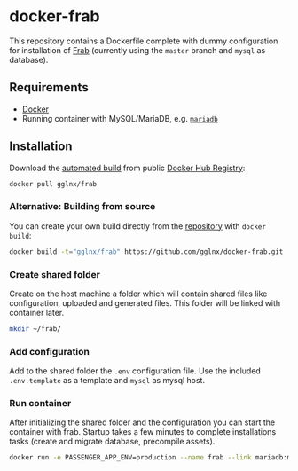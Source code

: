 # docker-frab

This repository contains a Dockerfile complete with dummy configuration for installation of [Frab](https://github.com/frab/frab) (currently using the `master` branch and `mysql` as database).

## Requirements

* [Docker](https://www.docker.com/)
* Running container with MySQL/MariaDB, e.g. [`mariadb`](https://registry.hub.docker.com/_/mariadb/)

## Installation

Download the [automated build](https://registry.hub.docker.com/u/gglnx/frab/) from public [Docker Hub Registry](https://registry.hub.docker.com/):

```bash
docker pull gglnx/frab
```

### Alternative: Building from source

You can create your own build directly from the [repository](https://github.com/gglnx/docker-frab) with `docker build`:

```bash
docker build -t="gglnx/frab" https://github.com/gglnx/docker-frab.git 
```

### Create shared folder

Create on the host machine a folder which will contain shared files like configuration, uploaded and generated files. This folder will be linked with container later.

```bash
mkdir ~/frab/
```

### Add configuration

Add to the shared folder the `.env` configuration file. Use the included `.env.template` as a template and `mysql` as mysql host.

### Run container

After initializing the shared folder and the configuration you can start the container with frab. Startup takes a few minutes to complete installations tasks (create and migrate database, precompile assets).

```bash
docker run -e PASSENGER_APP_ENV=production --name frab --link mariadb:mysql -v ~/frab/:/home/app/shared/ gglnx/frab
``` 
